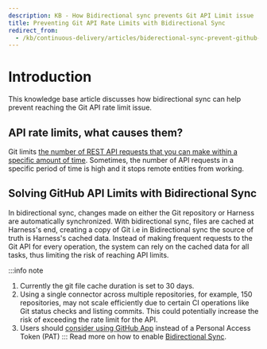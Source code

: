 ```yaml
---
description: KB - How Bidirectional sync prevents Git API Limit issue
title: Preventing Git API Rate Limits with Bidirectional Sync
redirect_from: 
  - /kb/continuous-delivery/articles/biderectional-sync-prevent-github-api-limit
---
```

# Introduction

This knowledge base article discusses how bidirectional sync can help prevent reaching the Git API rate limit issue. 

## API rate limits, what causes them?

Git limits [the number of REST API requests that you can make within a specific amount of time](https://docs.github.com/en/rest/using-the-rest-api/rate-limits-for-the-rest-api). Sometimes, the number of API requests in a specific period of time is high and it stops remote entities from working.

## Solving GitHub API Limits with Bidirectional Sync

In bidirectional sync, changes made on either the Git repository or Harness are automatically synchronized. With bidirectional sync, files are cached at Harness's end, creating a copy of Git i.e in Bidirectional sync the source of truth is Harness's cached data. Instead of making frequent requests to the Git API for every operation, the system can rely on the cached data for all tasks, thus limiting the risk of reaching API limits.

:::info note
1. Currently the git file cache duration is set to 30 days.
2. Using a single connector across multiple repositories, for example, 150 repositories, may not scale efficiently due to certain CI operations like Git status checks and listing commits. This could potentially increase the risk of exceeding the rate limit for the API.
3. Users should [consider using GitHub App](https://developer.harness.io/docs/platform/connectors/code-repositories/git-hub-app-support) instead of a Personal Access Token (PAT)
:::
Read more on how to enable [Bidirectional Sync](/docs/platform/git-experience/gitexp-bidir-sync-setup/).